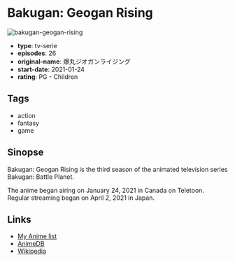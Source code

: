 # Bakugan: Geogan Rising

![bakugan-geogan-rising](https://cdn.myanimelist.net/images/anime/1945/113692.jpg)

-   **type**: tv-serie
-   **episodes**: 26
-   **original-name**: 爆丸ジオガンライジング
-   **start-date**: 2021-01-24
-   **rating**: PG - Children

## Tags

-   action
-   fantasy
-   game

## Sinopse

Bakugan: Geogan Rising is the third season of the animated television series Bakugan: Battle Planet.

The anime began airing on January 24, 2021 in Canada on Teletoon. Regular streaming began on April 2, 2021 in Japan.

## Links

-   [My Anime list](https://myanimelist.net/anime/48555/Bakugan__Geogan_Rising)
-   [AnimeDB](http://anidb.info/perl-bin/animedb.pl?show=anime&aid=16167)
-   [Wikipedia](https://en.wikipedia.org/wiki/Bakugan:_Geogan_Rising)
